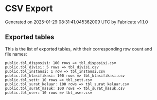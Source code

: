 # CSV Export

Generated on 2025-01-29 08:31:41.045362009 UTC by Fabricate v1.1.0

## Exported tables

This is the list of exported tables, with their corresponding row count and file names:

    public.tbl_disposisi: 100 rows => tbl_disposisi.csv
    public.tbl_divisi: 5 rows => tbl_divisi.csv
    public.tbl_instansi: 1 row => tbl_instansi.csv
    public.tbl_klasifikasi: 100 rows => tbl_klasifikasi.csv
    public.tbl_sett: 10 rows => tbl_sett.csv
    public.tbl_surat_keluar: 100 rows => tbl_surat_keluar.csv
    public.tbl_surat_masuk: 100 rows => tbl_surat_masuk.csv
    public.tbl_user: 10 rows => tbl_user.csv